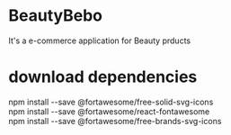 # BeautyBebo
 It's a e-commerce application for Beauty prducts
# download dependencies
 npm install --save @fortawesome/free-solid-svg-icons <br/>
 npm install --save @fortawesome/react-fontawesome  <br/>
 npm install --save @fortawesome/free-brands-svg-icons
